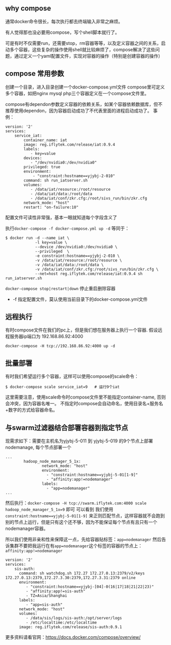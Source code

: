 ## why compose
通常docker命令很长，每次执行都去终端输入非常之麻烦。

有人觉得那也没必要用compose，写个shell脚本就行了。

可是有时不仅需要run，还需要stop，rm容器等等，以及定义容器之间的关系，启动多个容器，这些复杂的操作使用shell就比较麻烦了，compose解决了这些问题，通过定义一个yaml配置文件，实现对容器的操作（特别是创建容器的操作）

## compose 常用参数
创建一个目录，进入目录创建一个docker-compose.yml文件
compose里可定义多个容器，如把nginx mysql php三个容器定义在一个compose文件里。

compose有dependon参数定义容器的依赖关系，如某个容器依赖数据库，但不推荐使用dependon，因为容器启动成功了不代表里面的进程启动成功了。
事例：
```
version: '2'
services:
    service_iat:
        container_name: iat
        image: reg.iflytek.com/release/iat:0.9.4
        labels:
           - key=value
        devices:
           - "/dev/nvidia0:/dev/nvidia0"
        privileged: true
        environment:
            - "constraint:hostname==yjybj-2-010"
        command: sh run_iatserver.sh
        volumes:
           - /data/iat/resource:/root/resource
           - /data/iat/data:/root/data
           - /data/iat/conf/zkr.cfg:/root/sivs_run/bin/zkr.cfg
        network_mode: "host"
        restart: "on-failure:10"
```
配置文件可读性非常强，基本一眼就知道每个字段含义了

执行`docker-compose -f docker-compose.yml up -d` 等同于：
```
$ docker run -d --name iat \
             -l key=value \
             --device /dev/nvidia0:/dev/nvidia0 \
             --privileged  \
             -e constraint:hostname==yjybj-2-010 \
             -v /data/iat/resource:/root/resource \
             -v /data/iat/data:/root/data \
             -v /data/iat/conf/zkr.cfg:/root/sivs_run/bin/zkr.cfg \
             --net=host reg.iflytek.com/release/iat:0.9.4 sh run_iatserver.sh
```

`docker-compose stop|restart|down` 停止重启删除容器
* -f 指定配置文件，莫认使用当前目录下的docker-compose.yml文件

## 远程执行
有时compose文件在我们的pc上，但是我们想在服务器上执行一个容器. 假设远程服务器ip端口为 192.168.86.92:4000
```
docker-compose -H tcp://192.168.86.92:4000 up -d
```

## 批量部署
有时我们希望运行多个容器，这样可以使用compose的scale命令：
```
$ docker-compose scale service_iat=9   # 运行9个iat
```
这里需要注意，使用scale命令时compose文件里不能指定container-name, 否则会冲突，因为容器名唯一。  不指定时compose会自动命名，使用目录名+服务名+数字的方式给容器命名。

## 与swarm过滤器结合部署容器到指定节点
现需求如下：需要在主机名为yjybj-5-011 到 yjybj-5-019 的9个节点上部署nodemanage, 每个节点部署一个
```
...
        hadoop_node_manager_5_1x:
                network_mode: "host"
                environment:
                  - "constraint:hostname==yjybj-5-01[1-9]"
                  - "affinity:app!=nodemanager"
                labels:
                  - "app=nodemanager"
...
```
然后执行：`docker-compose -H tcp://swarm.iflytek.com:4000 scale hadoop_node_manager_5_1x=9` 即可
可以看到  我们使用`constraint:hostname==yjybj-5-01[1-9]` 来正则匹配节点，这样容器就不会跑到别的节点上运行，但是只有这个还不够，因为不能保证每个节点有且只有一个nodemanager容器。

所以我们使用非亲和性来保障这一点，先给容器贴标签：`app=nodemanager` 然后告诉集群不要把我运行在有`app=nodemanager`这个标签的容器的节点上：`affinity:app!=nodemanager`

```
version: '2'
services:
    sis-auth:
      command: sh watchdog.sh 172.27 172.27.0.13:2379/v2/keys 172.27.0.13:2379,172.27.3.30:2379,172.27.3.31:2379 online
      environment:
         - "constraint:hostname==yjybj-[04]-0(16|17|18|21|22|23)"
         - "affinity:app!=sis-auth"
         - TZ=Asia/Shanghai
      labels:
         - "app=sis-auth"
      network_mode: "host"
      volumes:
         - /data/sis/logs/sis-auth:/opt/server/logs
         - /etc/localtime:/etc/localtime
      image: reg.iflytek.com/release/sis-auth:0.9.1
```

更多资料请看官网：https://docs.docker.com/compose/overview/
